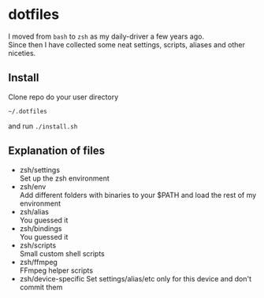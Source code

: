 # dotfiles

I moved from ```bash``` to ```zsh``` as my daily-driver a few years ago.  
Since then I have collected some neat settings, scripts, aliases and other niceties.

## Install

Clone repo do your user directory

```~/.dotfiles```

and run ```./install.sh```

## Explanation of files

- zsh/settings  
  Set up the zsh environment
- zsh/env  
  Add different folders with binaries to your $PATH and load the rest of my environment
- zsh/alias  
  You guessed it
- zsh/bindings  
  You guessed it
- zsh/scripts  
  Small custom shell scripts
- zsh/ffmpeg  
  FFmpeg helper scripts
- zsh/device-specific
  Set settings/alias/etc only for this device and don't commit them
